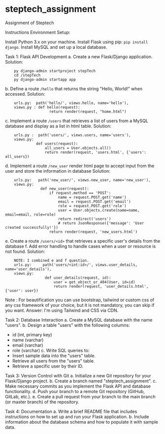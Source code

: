 # steptech_assignment
Assignment of Steptech

Instructions
Environment Setup:

Install Python 3.x on your machine.
Install Flask using pip: `pip install django`.
Install MySQL and set up a local database.

Task 1: Flask API Development
a. Create a new Flask/Django application.
Solution: 

        py django-admin startproject stepTech
        cd /stepTech
        py django-admin startapp app
  
b. Define a route `/hello` that returns the string "Hello, World!" when accessed.
Solution:

        urls.py:  path('hello/', views.hello, name='hello'),
        views.py : def hello(request):
                        return render(request, "home.html")
        


      
c. Implement a route `/users` that retrieves a list of users from a MySQL database and display as a
list in html table.
Solution:

        urls.py :  path('users/', views.users, name='users'),
        views.py:  
                  def users(request):
                      all_users = User.objects.all()
                      return render(request, 'users.html', {'users': all_users})


d. Implement a route `/new_user` render html page to accept input from the user and store the
information in database
Solution: 

        urls.py:   path('new_user/', views.new_user, name='new_user'),
        views.py: 
                    def new_user(request):
                        if request.method == 'POST':
                            name = request.POST.get('name')
                            email = request.POST.get('email')
                            role = request.POST.get('role')
                            user = User.objects.create(name=name, email=email, role=role)
                            return redirect('users')
                            # return JsonResponse({'message': 'User created successfully!'})
                        return render(request, 'new_users.html')


e. Create a route `/users/<id>` that retrieves a specific user's details from the database
f. Add error handling to handle cases when a user or resource is not found.
Solution: 

        NOTE: I combined e and f question.
        urls.py:     path('users/<int:id>/', views.user_details, name='user_details'),
        views.py:  
                      def user_details(request, id):
                          user = get_object_or_404(User, id=id)
                          return render(request, 'user_details.html', {'user': user})
      
Note : For beautification you can use bootstrap, tailwind or custom css of any css framework of your
choice, but it is not mandatory, you can skip if you want.
Answer: I'm using Tailwind and CSS via CDN.


Task 2: Database Interaction
a. Create a MySQL database with the name "users".
b. Design a table "users" with the following columns:
- id (int, primary key)
- name (varchar)
- email (varchar)
- role (varchar)
c. Write SQL queries to:
- Insert sample data into the "users" table.
- Retrieve all users from the "users" table.
- Retrieve a specific user by their ID.

  
Task 3: Version Control with Git
a. Initialize a new Git repository for your Flask/Django project.
b. Create a branch named "steptech_assignment".
c. Make necessary commits as you implement the Flask API and database functionality.
d. Push your branch to a remote Git repository (GitHub, GitLab, etc.).
e. Create a pull request from your branch to the main branch (or master branch) of the repository.


Task 4: Documentation
a. Write a brief README file that includes instructions on how to set up and run your Flask
application.
b. Include information about the database schema and how to populate it with sample data.
